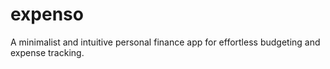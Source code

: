 # expenso

A minimalist and intuitive personal finance app for effortless budgeting and expense tracking.
